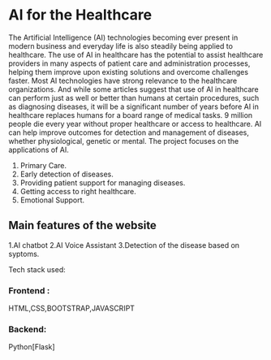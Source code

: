# AI for the Healthcare

The Artificial Intelligence (AI) technologies becoming ever present in modern business and everyday life is also steadily being applied to healthcare.
The use of AI in healthcare has the potential to assist healthcare providers in many aspects of patient care and administration processes,
helping them improve upon existing solutions and overcome challenges faster. Most AI technologies have strong relevance to the 
healthcare organizations. And while some articles suggest that use of AI in healthcare can perform just as well or better 
than humans at certain procedures, such as diagnosing diseases, it will be a significant number of years before AI in healthcare replaces humans 
for a board range of medical tasks.  9 million people die every year without proper healthcare or access to healthcare. AI can help improve outcomes for
detection and management of diseases, whether physiological, genetic or mental. The project focuses on the applications of AI.
1.	Primary Care.
2.	Early detection of diseases.
3.	Providing patient support for managing diseases.
4.	Getting access to right healthcare.
5.	Emotional Support.

## Main features of the website
1.AI chatbot
2.AI Voice Assistant
3.Detection of the disease based on syptoms.

Tech stack used:

### Frontend :
HTML,CSS,BOOTSTRAP,JAVASCRIPT
### Backend:
Python[Flask]


